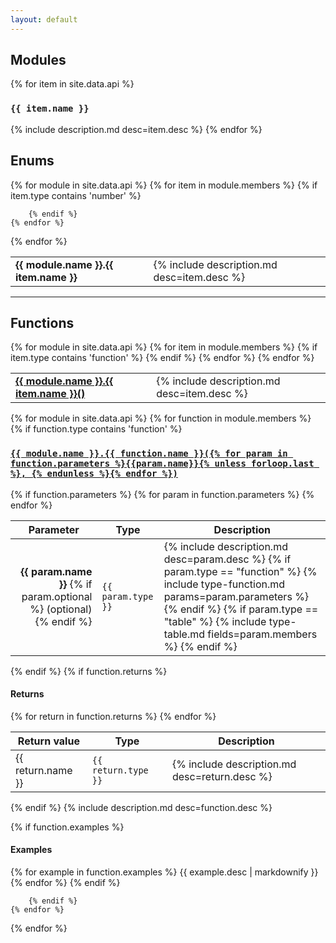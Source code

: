 ```yaml
---
layout: default
---
```

## Modules
{% for item in site.data.api %}
### <code>{{ item.name }}</code>
{% include description.md desc=item.desc %}
{% endfor %}

## Enums
<table>
    <tbody>
{% for module in site.data.api %}
    {% for item in module.members %}
        {% if item.type contains 'number' %}
        <tr>
            <td><strong>{{ module.name }}.{{ item.name }}</strong></td>
            <td>{% include description.md desc=item.desc %}</td>
        </tr>

        {% endif %}
    {% endfor %}
{% endfor %}
    </tbody>
</table>

<hr>

## Functions
<table>
    <tbody>
{% for module in site.data.api %}
    {% for item in module.members %}
        {% if item.type contains 'function' %}
        <tr>
            <td><a href="#{{ item.name | url_encode }}"><strong>{{ module.name }}.{{ item.name }}()</strong></a></td>
            <td>{% include description.md desc=item.desc %}</td>
        </tr>
        {% endif %}
    {% endfor %}
{% endfor %}
    </tbody>
</table>

{% for module in site.data.api %}
    {% for function in module.members %}
        {% if function.type contains 'function' %}
<div class="function-wrap">
<h3 class="function-header"><a href="#{{ function.name | url_encode }}" id="{{ function.name | url_encode }}"><code>{{ module.name }}.{{ function.name }}({% for param in function.parameters %}{{param.name}}{% unless forloop.last %}, {% endunless %}{% endfor %})</code></a></h3>
{% if function.parameters %}
<table>
    <thead>
        <tr>
            <th>Parameter</th>
            <th>Type</th>
            <th>Description</th>
        </tr>
    </thead>
    <tbody>
    {% for param in function.parameters %}
        <tr>
            <td style="text-align: right;">
                <strong>{{ param.name }}</strong>
                {% if param.optional %}
                    (optional)
                {% endif %}
            </td>
            <td><code>{{ param.type }}</code></td>
            <td>{% include description.md desc=param.desc %}
                {% if param.type == "function" %}
                {% include type-function.md params=param.parameters %}
                {% endif %}
                {% if param.type == "table" %}
                {% include type-table.md fields=param.members %}
                {% endif %}
            </td>
        </tr>
        {% endfor %}
    </tbody>
</table>
{% endif %}
{% if function.returns %}
    <table>
        <thead>
            <tr>
                <th>Return value</th>
                <th>Type</th>
                <th>Description</th>
            </tr>
        </thead>
        <tbody>
            <h4>Returns</h4>
            {% for return in function.returns %}
                <tr>
                    <td>{{ return.name }}</td>
                    <td><code class="inline-code-block">{{ return.type }}</code></td>
                    <td>{% include description.md desc=return.desc %}</td>
                </tr>
            {% endfor %}
        </tbody>
    </table>
{% endif %}
{% include description.md desc=function.desc %}

{% if function.examples %}
<h4>Examples</h4>
{% for example in function.examples %}
{{ example.desc | markdownify }}
{% endfor %}
{% endif %}
</div>

        {% endif %}
    {% endfor %}
{% endfor %}
